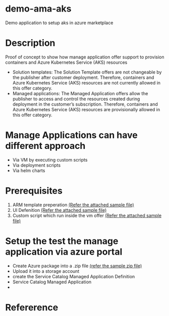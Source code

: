 # demo-ama-aks
Demo application to setup aks in azure marketplace

# Description 
Proof of concept to show how manage application offer support to provision containers and Azure Kubernetes Service (AKS) resources
- Solution templates: 
The Solution Template offers are not changeable by the publisher after customer deployment. Therefore, containers and Azure Kubernetes Service (AKS) resources are not currently allowed in this offer category.
- Managed applications: 
The Managed Application offers allow the publisher to access and control the resources created during deployment in the customer’s subscription. Therefore, containers and Azure Kubernetes Service (AKS) resources are provisionally allowed in this offer category.

# Manage Applications can have different approach 
- Via VM by executing custom scripts 
- Via deployment scripts 
- Via helm charts 

# Prerequisites  
1. ARM template preperation [(Refer the attached sample file)](https://raw.githubusercontent.com/suwani123/demo-ama-aks/main/mainTemplate.json)
2. UI Defenition [(Refer the attached sample file)](https://raw.githubusercontent.com/suwani123/demo-ama-aks/main/createUiDefinition.json)
3. Custom script which run inside the vm offer [(Refer the attached sample file)](https://raw.githubusercontent.com/suwani123/demo-ama-aks/main/vmoffer-setup.sh)

# Setup the test the manage application via azure portal
- Create Azure package into a .zip file [(refer the sample zip file)](https://raw.githubusercontent.com/suwani123/demo-ama-aks/main/ama-aks.zip)
- Upload it into a storage account 
- create the Service Catalog Managed Application Definition
- Service Catalog Managed Application 
- 

# Refererence 
